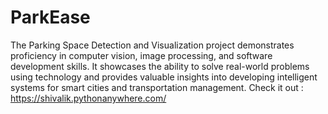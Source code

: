 # ParkEase
The Parking Space Detection and Visualization project demonstrates proficiency in computer vision, image processing, and software development skills. It showcases the ability to solve real-world problems using technology and provides valuable insights into developing intelligent systems for smart cities and transportation management.
Check it out : https://shivalik.pythonanywhere.com/

